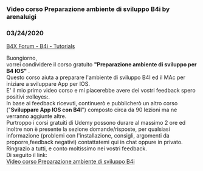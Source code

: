 ### Video corso Preparazione ambiente di sviluppo B4i by arenaluigi
### 03/24/2020
[B4X Forum - B4i - Tutorials](https://www.b4x.com/android/forum/threads/115343/)

Buongiorno,  
vorrei condividere il corso gratuito **"Preparazione ambiente di sviluppo per B4 IOS"** .  
Questo corso aiuta a preparare l'ambiente di sviluppo B4I ed il MAc per iniziare a sviluppare App per IOS.  
E' il mio primo video corso e mi piacerebbe avere dei vostri feedback spero positivi :rolleyes:.  
In base ai feedback ricevuti, continuerò e pubblicherò un altro corso ("**Sviluppare App IOS con B4I**") composto circa da 90 lezioni ma ne verranno aggiunte altre.  
Purtroppo i corsi gratuiti di Udemy possono durare al massimo 2 ore ed inoltre non è presente la sezione domande/risposte, per qualsiasi informazione (problemi con l'installazione, consigli, argomenti da proporre,feedback negativi) contattatemi qui in chat oppure in privato.  
Ringrazio a tutti, e conto moltissimo nei vostri feedback.  
Di seguito il link:  
[Video corso Preparazione ambiente di sviluppo B4i](https://www.udemy.com/share/102L9q/)